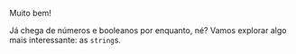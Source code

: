 Muito bem!

Já chega de  números e booleanos por enquanto, né? Vamos explorar algo mais interessante: as `string`s.
